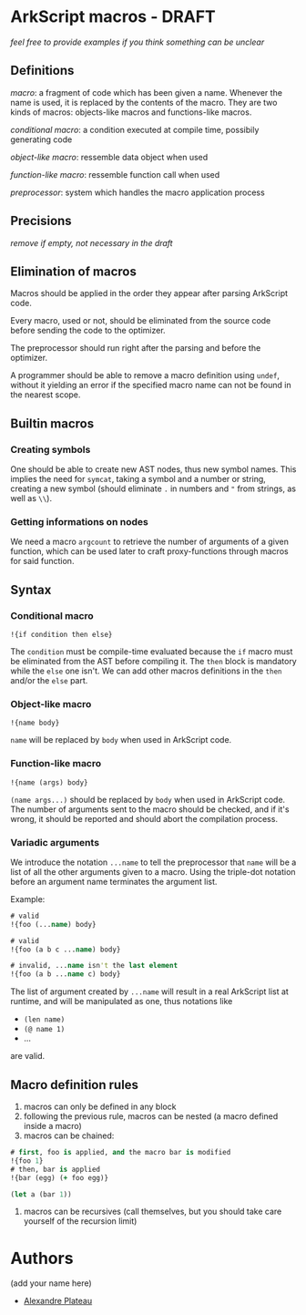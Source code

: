 # ArkScript macros - DRAFT

*feel free to provide examples if you think something can be unclear*

## Definitions

_macro_: a fragment of code which has been given a name. Whenever the name is used, it is replaced by the contents of the macro. They are two kinds of macros: objects-like macros and functions-like macros.

_conditional macro_: a condition executed at compile time, possibily generating code

_object-like macro_: ressemble data object when used

_function-like macro_: ressemble function call when used

_preprocessor_: system which handles the macro application process

## Precisions

*remove if empty, not necessary in the draft*

## Elimination of macros

Macros should be applied in the order they appear after parsing ArkScript code.

Every macro, used or not, should be eliminated from the source code before sending the code to the optimizer.

The preprocessor should run right after the parsing and before the optimizer.

A programmer should be able to remove a macro definition using `undef`, without it yielding an error if the specified macro name can not be found in the nearest scope.

## Builtin macros

### Creating symbols

One should be able to create new AST nodes, thus new symbol names. This implies the need for `symcat`, taking a symbol and a number or string, creating a new symbol (should eliminate `.` in numbers and `"` from strings, as well as `\\`).

### Getting informations on nodes

We need a macro `argcount` to retrieve the number of arguments of a given function, which can be used later to craft proxy-functions through macros for said function.

## Syntax

### Conditional macro

```
!{if condition then else}
```

The `condition` must be compile-time evaluated because the `if` macro must be eliminated from the AST before compiling it. The `then` block is mandatory while the `else` one isn't. We can add other macros definitions in the `then` and/or the `else` part.

### Object-like macro

```
!{name body}
```

`name` will be replaced by `body` when used in ArkScript code.

### Function-like macro

```
!{name (args) body}
```

`(name args...)` should be replaced by `body` when used in ArkScript code. The number of arguments sent to the macro should be checked, and if it's wrong, it should be reported and should abort the compilation process.

### Variadic arguments

We introduce the notation `...name` to tell the preprocessor that `name` will be a list of all the other arguments given to a macro. Using the triple-dot notation before an argument name terminates the argument list.

Example:

```clojure
# valid
!{foo (...name) body}

# valid
!{foo (a b c ...name) body}

# invalid, ...name isn't the last element
!{foo (a b ...name c) body}
```

The list of argument created by `...name` will result in a real ArkScript list at runtime, and will be manipulated as one, thus notations like
* `(len name)`
* `(@ name 1)`
* ...

are valid.

## Macro definition rules

1. macros can only be defined in any block
1. following the previous rule, macros can be nested (a macro defined inside a macro)
1. macros can be chained:
```clojure
# first, foo is applied, and the macro bar is modified
!{foo 1}
# then, bar is applied
!{bar (egg) (+ foo egg)}

(let a (bar 1))
```
1. macros can be recursives (call themselves, but you should take care yourself of the recursion limit)

# Authors

(add your name here)

* [Alexandre Plateau](https://github.com/SuperFola)

